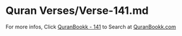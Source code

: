 # Quran Verses/Verse-141.md 

For more infos, Click [QuranBookk - 141](https://www.quranbookk.com/quran/search?q=141) to Search at [QuranBookk.com](http://quranbookk.com/)